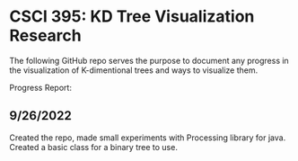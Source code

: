 # CSCI 395: KD Tree Visualization Research
The following GitHub repo serves the purpose to document any progress in the visualization of K-dimentional trees and ways to visualize them.

Progress Report:

## 9/26/2022 
Created the repo, made small experiments with Processing library for java. Created a basic class for a binary tree to use.